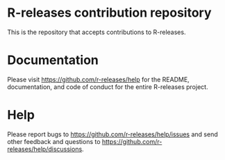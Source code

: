 # R-releases contribution repository

This is the repository that accepts contributions to R-releases.

# Documentation

Please visit <https://github.com/r-releases/help> for the README, documentation, and code of conduct for the entire R-releases project.

# Help

Please report bugs to <https://github.com/r-releases/help/issues> and send other feedback and questions to <https://github.com/r-releases/help/discussions>.
